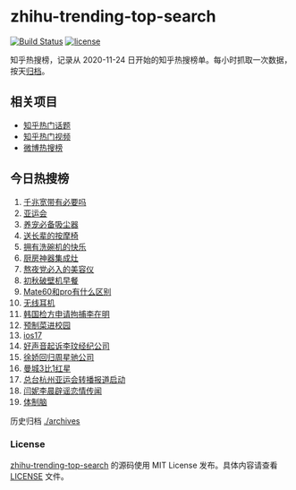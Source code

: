 # zhihu-trending-top-search

[![Build Status](https://github.com/justjavac/zhihu-trending-top-search/workflows/ci/badge.svg?branch=main)](https://github.com/justjavac/zhihu-trending-top-search/actions)
[![license](https://img.shields.io/github/license/justjavac/zhihu-trending-top-search)](https://github.com/justjavac/zhihu-trending-top-search/blob/main/LICENSE)

知乎热搜榜，记录从 2020-11-24 日开始的知乎热搜榜单。每小时抓取一次数据，按天[归档](./archives)。

## 相关项目

- [知乎热门话题](https://github.com/justjavac/zhihu-trending-hot-questions)
- [知乎热门视频](https://github.com/justjavac/zhihu-trending-hot-video)
- [微博热搜榜](https://github.com/justjavac/weibo-trending-hot-search)

## 今日热搜榜

<!-- BEGIN -->
<!-- 最后更新时间 Sun Sep 24 2023 16:08:11 GMT+0800 (China Standard Time) -->

1. [千兆宽带有必要吗](https://www.zhihu.com/search?q=%E5%8D%83%E5%85%86%E5%AE%BD%E5%B8%A6%E6%9C%89%E5%BF%85%E8%A6%81%E5%90%97)
1. [亚运会](https://www.zhihu.com/search?q=%E4%BA%9A%E8%BF%90%E4%BC%9A)
1. [养宠必备吸尘器](https://www.zhihu.com/search?q=%E5%85%BB%E5%AE%A0%E5%BF%85%E5%A4%87%E5%90%B8%E5%B0%98%E5%99%A8)
1. [送长辈的按摩椅](https://www.zhihu.com/search?q=%E9%80%81%E9%95%BF%E8%BE%88%E7%9A%84%E6%8C%89%E6%91%A9%E6%A4%85)
1. [拥有洗碗机的快乐](https://www.zhihu.com/search?q=%E6%8B%A5%E6%9C%89%E6%B4%97%E7%A2%97%E6%9C%BA%E7%9A%84%E5%BF%AB%E4%B9%90)
1. [厨房神器集成灶](https://www.zhihu.com/search?q=%E5%8E%A8%E6%88%BF%E7%A5%9E%E5%99%A8%E9%9B%86%E6%88%90%E7%81%B6)
1. [熬夜党必入的美容仪](https://www.zhihu.com/search?q=%E7%86%AC%E5%A4%9C%E5%85%9A%E5%BF%85%E5%85%A5%E7%9A%84%E7%BE%8E%E5%AE%B9%E4%BB%AA)
1. [初秋破壁机早餐](https://www.zhihu.com/search?q=%E5%88%9D%E7%A7%8B%E7%A0%B4%E5%A3%81%E6%9C%BA%E6%97%A9%E9%A4%90)
1. [Mate60和pro有什么区别](https://www.zhihu.com/search?q=Mate60%E5%92%8Cpro%E6%9C%89%E4%BB%80%E4%B9%88%E5%8C%BA%E5%88%AB)
1. [无线耳机](https://www.zhihu.com/search?q=%E6%97%A0%E7%BA%BF%E8%80%B3%E6%9C%BA)
1. [韩国检方申请拘捕李在明](https://www.zhihu.com/search?q=%E9%9F%A9%E5%9B%BD%E6%A3%80%E6%96%B9%E7%94%B3%E8%AF%B7%E6%8B%98%E6%8D%95%E6%9D%8E%E5%9C%A8%E6%98%8E)
1. [预制菜进校园](https://www.zhihu.com/search?q=%E9%A2%84%E5%88%B6%E8%8F%9C%E8%BF%9B%E6%A0%A1%E5%9B%AD)
1. [ios17](https://www.zhihu.com/search?q=ios17)
1. [好声音起诉李玟经纪公司](https://www.zhihu.com/search?q=%E5%A5%BD%E5%A3%B0%E9%9F%B3%E8%B5%B7%E8%AF%89%E6%9D%8E%E7%8E%9F%E7%BB%8F%E7%BA%AA%E5%85%AC%E5%8F%B8)
1. [徐娇回归周星驰公司](https://www.zhihu.com/search?q=%E5%BE%90%E5%A8%87%E5%9B%9E%E5%BD%92%E5%91%A8%E6%98%9F%E9%A9%B0%E5%85%AC%E5%8F%B8)
1. [曼城3比1红星](https://www.zhihu.com/search?q=%E6%9B%BC%E5%9F%8E3%E6%AF%941%E7%BA%A2%E6%98%9F)
1. [总台杭州亚运会转播报道启动](https://www.zhihu.com/search?q=%E6%80%BB%E5%8F%B0%E6%9D%AD%E5%B7%9E%E4%BA%9A%E8%BF%90%E4%BC%9A%E8%BD%AC%E6%92%AD%E6%8A%A5%E9%81%93%E5%90%AF%E5%8A%A8)
1. [闫妮李晨辟谣恋情传闻](https://www.zhihu.com/search?q=%E9%97%AB%E5%A6%AE%E6%9D%8E%E6%99%A8%E8%BE%9F%E8%B0%A3%E6%81%8B%E6%83%85%E4%BC%A0%E9%97%BB)
1. [体制脑](https://www.zhihu.com/search?q=%E4%BD%93%E5%88%B6%E8%84%91)

<!-- END -->

历史归档 [./archives](./archives)

### License

[zhihu-trending-top-search](https://github.com/justjavac/zhihu-trending-top-search) 的源码使用 MIT License
发布。具体内容请查看 [LICENSE](./LICENSE) 文件。
